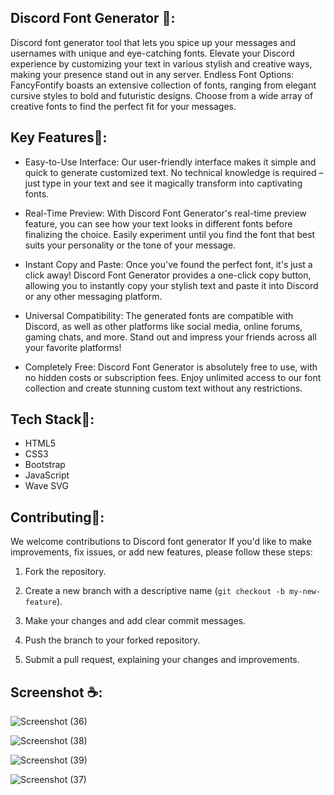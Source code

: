 ## Discord Font Generator 🍿:
Discord font generator tool that lets you spice up your messages and usernames with unique and eye-catching fonts. Elevate your Discord experience by customizing your text in various stylish and creative ways, making your presence stand out in any server.
Endless Font Options: FancyFontify boasts an extensive collection of fonts, ranging from elegant cursive styles to bold and futuristic designs. Choose from a wide array of creative fonts to find the perfect fit for your messages.
## Key Features🥫:
- Easy-to-Use Interface: Our user-friendly interface makes it simple and quick to generate customized text. No technical knowledge is required – just type in your text and see it magically transform into captivating fonts.

- Real-Time Preview: With Discord Font Generator's real-time preview feature, you can see how your text looks in different fonts before finalizing the choice. Easily experiment until you find the font that best suits your personality or the tone of your message.

- Instant Copy and Paste: Once you've found the perfect font, it's just a click away! Discord Font Generator provides a one-click copy button, allowing you to instantly copy your stylish text and paste it into Discord or any other messaging platform.

- Universal Compatibility: The generated fonts are compatible with Discord, as well as other platforms like social media, online forums, gaming chats, and more. Stand out and impress your friends across all your favorite platforms!

- Completely Free: Discord Font Generator is absolutely free to use, with no hidden costs or subscription fees. Enjoy unlimited access to our font collection and create stunning custom text without any restrictions.
## Tech Stack🍧:
  - HTML5
  - CSS3
  - Bootstrap
  - JavaScript
  - Wave SVG
    
## Contributing🥝:

We welcome contributions to Discord font generator If you'd like to make improvements, fix issues, or add new features, please follow these steps:

1. Fork the repository.

2. Create a new branch with a descriptive name (`git checkout -b my-new-feature`).

3. Make your changes and add clear commit messages.

4. Push the branch to your forked repository.

5. Submit a pull request, explaining your changes and improvements.
## Screenshot ☕:

![Screenshot (36)](https://github.com/Ajeet090/Discord_font_generator/assets/61498445/8c4836f1-fc46-4570-8245-dc73a0e46f8f)

![Screenshot (38)](https://github.com/Ajeet090/Discord_font_generator/assets/61498445/233384d2-7503-44da-b9c3-d200ce830290)

![Screenshot (39)](https://github.com/Ajeet090/Discord_font_generator/assets/61498445/aa5bb9c5-0d97-4bfc-bc59-8316517f079a)

![Screenshot (37)](https://github.com/Ajeet090/Discord_font_generator/assets/61498445/f2be34fe-5ab3-411c-88f9-9ebef93b05bf)


